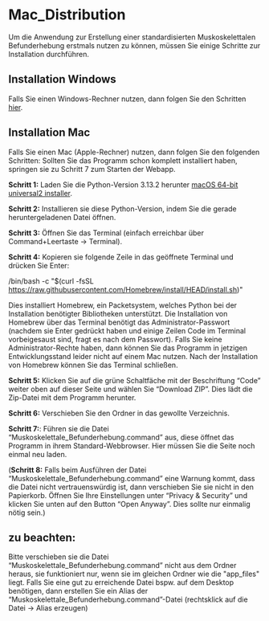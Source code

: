 # Mac_Distribution
Um die Anwendung zur Erstellung einer standardisierten Muskoskelettalen Befunderhebung erstmals nutzen zu können, müssen Sie einige Schritte zur Installation durchführen.

## Installation Windows
Falls Sie einen Windows-Rechner nutzen, dann folgen Sie den Schritten [hier](https://github.com/AV1709/Windows_Distribution).

## Installation Mac
Falls Sie einen Mac (Apple-Rechner) nutzen, dann folgen Sie den folgenden Schritten:
Sollten Sie das Programm schon komplett installiert haben, springen sie zu Schritt 7 zum Starten der Webapp.

<b>Schritt 1:</b> Laden Sie die Python-Version 3.13.2 herunter [macOS 64-bit universal2 installer](https://www.python.org/ftp/python/3.13.2/python-3.13.2-macos11.pkg).

<b>Schritt 2:</b> Installieren sie diese Python-Version, indem Sie die gerade heruntergeladenen Datei öffnen.

<b>Schritt 3:</b> Öffnen Sie das Terminal (einfach erreichbar über Command+Leertaste -> Terminal).

<b>Schritt 4:</b> Kopieren sie folgende Zeile in das geöffnete Terminal und drücken Sie Enter:

/bin/bash -c "$(curl -fsSL https://raw.githubusercontent.com/Homebrew/install/HEAD/install.sh)"

Dies installiert Homebrew, ein Packetsystem, welches Python bei der Installation benötigter Bibliotheken unterstützt.
Die Installation von Homebrew über das Terminal benötigt das Administrator-Passwort (nachdem sie Enter gedrückt haben und einige Zeilen Code im Terminal vorbeigesaust sind, fragt es nach dem Passwort).
Falls Sie keine Administrator-Rechte haben, dann können Sie das Programm in jetzigen Entwicklungsstand leider nicht auf einem Mac nutzen.
Nach der Installation von Homebrew können Sie das Terminal schließen.

<b>Schritt 5:</b> Klicken Sie auf die grüne Schaltfäche mit der Beschriftung “Code” weiter oben auf dieser Seite und wählen Sie “Download ZIP”. Dies lädt die Zip-Datei mit dem Programm herunter.

<b>Schritt 6:</b> Verschieben Sie den Ordner in das gewollte Verzeichnis.

<b>Schritt 7:</b>: Führen sie die Datei “Muskoskelettale_Befunderhebung.command” aus, diese öffnet das Programm in ihrem Standard-Webbrowser. Hier müssen Sie die Seite noch einmal neu laden.

(<b>Schritt 8:</b> Falls beim Ausführen der Datei “Muskoskelettale_Befunderhebung.command” eine Warnung kommt, dass die Datei nicht vertrauenswürdig ist, dann verschieben Sie sie nicht in den Papierkorb.
Öffnen Sie Ihre Einstellungen unter “Privacy & Security”  und klicken Sie unten auf den Button “Open Anyway”. Dies sollte nur einmalig nötig sein.)

## zu beachten:
Bitte verschieben sie die Datei “Muskoskelettale_Befunderhebung.command” nicht aus dem Ordner heraus, sie funktioniert nur, wenn sie im gleichen Ordner wie die "app_files" liegt.
Falls Sie eine gut zu erreichende Datei bspw. auf dem Desktop benötigen, dann erstellen Sie ein Alias der “Muskoskelettale_Befunderhebung.command”-Datei (rechtsklick auf die Datei -> Alias erzeugen)
